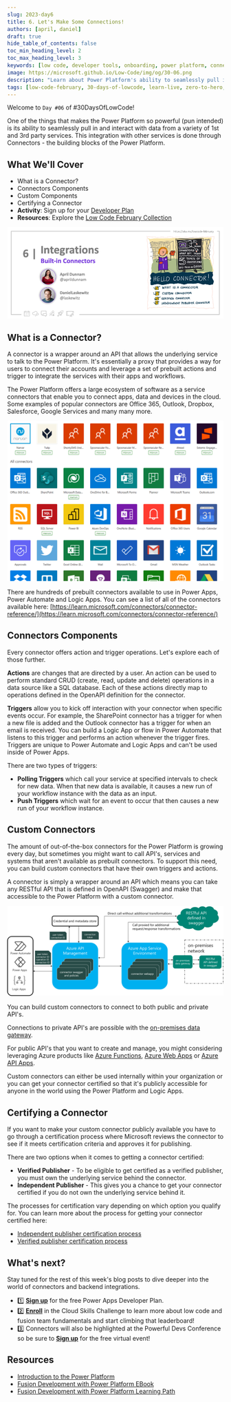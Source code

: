 ```yaml
---
slug: 2023-day6
title: 6. Let's Make Some Connections!
authors: [april, daniel]
draft: true
hide_table_of_contents: false
toc_min_heading_level: 2
toc_max_heading_level: 3
keywords: [low code, developer tools, onboarding, power platform, connectors, custom connectors]
image: https://microsoft.github.io/Low-Code/img/og/30-06.png
description: "Learn about Power Platform's ability to seamlessly pull in and interact with data from a variety of 1st and 3rd party services!" 
tags: [low-code-february, 30-days-of-lowcode, learn-live, zero-to-hero, ask-the-expert,fusion-teams, power-platform]
---
```


<head>
  <meta name="twitter:url" 
    content="https://microsoft.github.io/Low-Code/blog/2023-day6" />
  <meta name="twitter:title" 
    content="6. Let's Make Some Connections!" />
  <meta name="twitter:description" 
    content="Learn about Power Platform's ability to seamlessly pull in and interact with data from a variety of 1st and 3rd party services!" />
  <meta name="twitter:image" 
    content="https://microsoft.github.io/Low-Code/img/og/30-06.png" />
  <meta name="twitter:card" content="summary_large_image" />
  <meta name="twitter:creator" 
    content="@nitya" />
  <meta name="twitter:site" content="@AzureAdvocates" /> 
  <link rel="canonical" 
    href="https://microsoft.github.io/Low-Code/blog/2023-day6" />
</head>

Welcome to `Day #06` of #30DaysOfLowCode!


One of the things that makes the Power Platform so powerful (pun intended) is its ability to seamlessly pull in and interact with data from a variety of 1st and 3rd party services. This integration with other services is done through Connectors - the building blocks of the Power Platform.

## What We'll Cover
 * What is a Connector?
 * Connectors Components
 * Custom Components
 * Certifying a Connector
 * **Activity**: Sign up for your [Developer Plan](https://aka.ms/lowcode-february/devplan)
 * **Resources**: Explore the [Low Code February Collection](https://aka.ms/lowcode-february/collection)


![Developer Tools and Onboarding](./../../../static/img/og/30-06.png)


## What is a Connector?

 A connector is a wrapper around an API that allows the underlying service to talk to the Power Platform. It's essentially a proxy that provides a way for users to connect their accounts and leverage a set of prebuilt actions and trigger to integrate the services with their apps and workflows.

The Power Platform offers a large ecosystem of software as a service connectors that enable you to connect apps, data and devices in the cloud. Some examples of popular connectors are Office 365, Outlook, Dropbox, Salesforce, Google Services and many many more.

![Connector Architecture](./06_ConnectorsList.png)

There are hundreds of prebuilt connectors available to use in Power Apps, Power Automate and Logic Apps. You can see a list of all of the connectors available here: [https://learn.microsoft.com/connectors/connector-reference/](https://learn.microsoft.com/connectors/connector-reference/)

## Connectors Components

Every connector offers action and trigger operations. Let's explore each of those further.

**Actions** are changes that are directed by a user. An action can be used to perform standard CRUD (create, read, update and delete) operations in a data source like a SQL database. Each of these actions directly map to operations defined in the OpenAPI definition for the connector.

**Triggers** allow you to kick off interaction with your connector when specific events occur. For example, the SharePoint connector has a trigger for when a new file is added and the Outlook connector has a trigger for when an email is received. You can build a Logic App or flow in Power Automate that listens to this trigger and performs an action whenever the trigger fires. Triggers are unique to Power Automate and Logic Apps and can't be used inside of Power Apps.

There are two types of triggers:

* **Polling Triggers** which call your service at specified intervals to check for new data. When that new data is available, it causes a new run of your workflow instance with the data as an input.
* **Push Triggers** which wait for an event to occur that then causes a new run of your workflow instance.

## Custom Connectors

The amount of out-of-the-box connectors for the Power Platform is growing every day, but sometimes you might want to call API's, services and systems that aren't available as prebuilt connectors. To support this need, you can build custom connectors that have their own triggers and actions.

A connector is simply a wrapper around an API which means you can take any RESTful API that is defined in OpenAPI (Swagger) and make that accessible to the Power Platform with a custom connector.

![Connector Architecture](./06_ConnectorArchitecture.png)

You can build custom connectors to connect to both public and private API's.

Connections to private API's are possible with the [on-premises data gateway](https://learn.microsoft.com/flow/gateway-reference).

For public API's that you want to create and manage, you might considering leveraging Azure products like [Azure Functions](https://azure.microsoft.com/services/functions/), [Azure Web Apps](https://azure.microsoft.com/services/app-service/web/) or [Azure API Apps](https://azure.microsoft.com/services/app-service/api/).

Custom connectors can either be used internally within your organization or you can get your connector certified so that it's publicly accessible for anyone in the world using the Power Platform and Logic Apps.

## Certifying a Connector

If you want to make your custom connector publicly available you have to go through a certification process where Microsoft reviews the connector to see if it meets certification criteria and approves it for publishing.

There are two options when it comes to getting a connector certified:

* **Verified Publisher** - To be eligible to get certified as a verified publisher, you must own the underlying service behind the connector.
* **Independent Publisher** - This gives you a chance to get your connector certified if you do not own the underlying service behind it.

The processes for certification vary depending on which option you qualify for. You can learn more about the process for getting your connector certified here:

* [Independent publisher certification process](https://learn.microsoft.com/connectors/custom-connectors/certification-submission-ip)
* [Verified publisher certification process](https://learn.microsoft.com/connectors/custom-connectors/certification-submission)

## What's next?

Stay tuned for the rest of this week's blog posts to dive deeper into the world of connectors and backend integrations.  

* 1️⃣ [**Sign up**](https://aka.ms/lowcode-february/devplan) for the free Power Apps Developer Plan.
* 2️⃣ [**Enroll**](https://aka.ms/lowcode-february/challenge) in the Cloud Skills Challenge to learn more about low code and fusion team fundamentals and start climbing that leaderboard!
* 3️⃣ Connectors will also be highlighted at the Powerful Devs Conference so be sure to [**Sign up**](https://aka.ms/lowcode-february/PowerfulDevsConf2023) for the free virtual event!

## Resources
* [Introduction to the Power Platform](https://aka.ms/LowCodePowerPlatformIntro)
* [Fusion Development with Power Platform EBook](https://aka.ms/FusionDevEbook)
* [Fusion Development with Power Platform Learning Path](https://aka.ms/learn-fusiondev)

